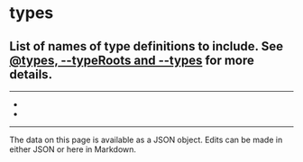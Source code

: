 <!-- Important! Do not modify comment blocks. They are necessary for the transformer to work properly -->

<!-- title -->
# types

<!-- shortDescription -->
List of names of type definitions to include. See [@types, --typeRoots and --types](./tsconfig.json.md#types-typeroots-and-types) for more details.
---

<!-- extendedDescription -->

---

<!-- references -->
- []()
- []()
---

<!-- footer -->
The data on this page is available as a JSON object. Edits can be made in either JSON or here in Markdown.
